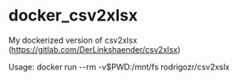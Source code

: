 # docker_csv2xlsx
My dockerized version of csv2xlsx (https://gitlab.com/DerLinkshaender/csv2xlsx)

Usage: docker run --rm -v$PWD:/mnt/fs rodrigozr/csv2xslx <options>

